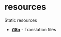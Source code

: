 <!-- this entire file is auto-generated -->

# resources

<!-- optional markdown-notes-tree directory description starts here -->

Static resources

<!-- optional markdown-notes-tree directory description ends here -->

- [**i18n**](i18n) - Translation files
